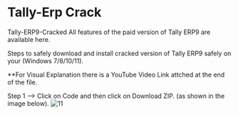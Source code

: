 # Tally-Erp Crack
Tally-ERP9-Cracked
All features of the paid version of Tally ERP9 are available here.

Steps to safely download and install cracked version of Tally ERP9 safely on your (Windows 7/8/10/11).

**For Visual Explanation there is a YouTube Video Link attched at the end of the file.

Step 1 --> Click on Code and then click on Download ZIP. (as shown in the image below).
![11](https://user-images.githubusercontent.com/81308548/204459983-8d194521-91d2-4541-8a6a-8c0941b18af1.PNG)
